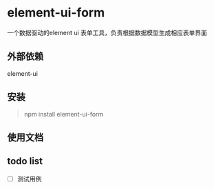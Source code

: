 # element-ui-form
一个数据驱动的element ui 表单工具，负责根据数据模型生成相应表单界面

## 外部依赖

element-ui

## 安装
> npm install element-ui-form

## 使用文档


## todo list
- [ ] 测试用例
